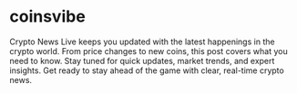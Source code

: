 # coinsvibe
Crypto News Live keeps you updated with the latest happenings in the crypto world. From price changes to new coins, this post covers what you need to know. Stay tuned for quick updates, market trends, and expert insights. Get ready to stay ahead of the game with clear, real-time crypto news.
